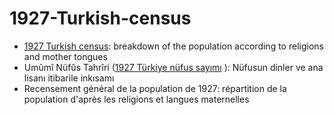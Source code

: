 # 1927-Turkish-census
* [1927 Turkish census](https://en.wikipedia.org/wiki/1927_Turkish_census): breakdown of the population according to religions and mother tongues
* Umûmî Nüfûs Tahrîri ([1927 Türkiye nüfus sayımı](https://tr.wikipedia.org/wiki/1927_T%C3%BCrkiye_n%C3%BCfus_say%C4%B1m%C4%B1) ): Nüfusun dinler ve ana lisanı itibarile inkısamı
* Recensement général de la population de 1927: répartition de la population d'après les religions et langues maternelles
